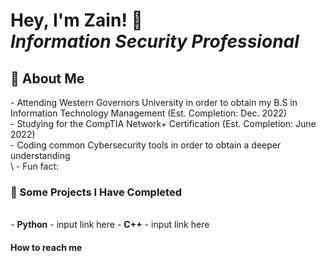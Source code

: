 <h1>Hey, I'm Zain! 👋<br/><i>Information Security Professional</i></h1>
<h2>🌇 About Me</h2>
- Attending Western Governors University in order to obtain my B.S in Information Technology Management (Est. Completion: Dec. 2022)</br>
- Studying for the CompTIA Network+ Certification (Est. Completion: June 2022)</br>
- Coding common Cybersecurity tools in order to obtain a deeper understanding</br>\
- Fun fact: 




<h3>📝 Some Projects I Have Completed</h3><br/>
- <b>Python</b>
  - input link here
- <b>C++</b>
  - input link here

<h4>How to reach me</h4>
<!--
**ZainWalker/ZainWalker** is a ✨ _special_ ✨ repository because its `README.md` (this file) appears on your GitHub profile.

Here are some ideas to get you started:

- 🔭 I’m currently working on ...
- 🌱 I’m currently learning ...
- 👯 I’m looking to collaborate on ...
- 🤔 I’m looking for help with ...
- 💬 Ask me about ...
- 📫 How to reach me: ...
- 😄 Pronouns: ...
- ⚡ Fun fact: ...
-->
